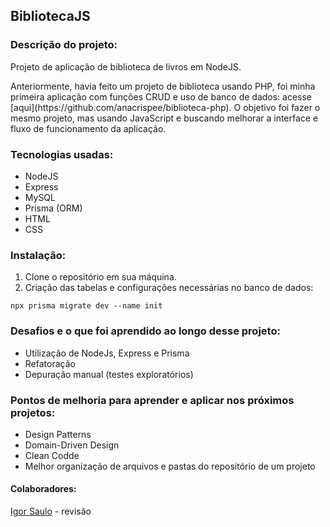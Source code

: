 ## BibliotecaJS
### Descrição do projeto:
<p>Projeto de aplicação de biblioteca de livros em NodeJS.</p>
<p>Anteriormente, havia feito um projeto de biblioteca usando PHP, foi minha primeira aplicação com funções CRUD e uso de banco de dados: acesse [aqui](https://github.com/anacrispee/biblioteca-php).
O objetivo foi fazer o mesmo projeto, mas usando JavaScript e buscando melhorar a interface e fluxo de funcionamento da aplicação.</p>

### Tecnologias usadas:
- NodeJS
- Express
- MySQL
- Prisma (ORM)
- HTML
- CSS

### Instalação:
1. Clone o repositório em sua máquina.
2. Criação das tabelas e configurações necessárias no banco de dados:<br>
```
npx prisma migrate dev --name init
```

### Desafios e o que foi aprendido ao longo desse projeto:
- Utilização de NodeJs, Express e Prisma
- Refatoração
- Depuração manual (testes exploratórios)

### Pontos de melhoria para aprender e aplicar nos próximos projetos:
- Design Patterns
- Domain-Driven Design
- Clean Codde
- Melhor organização de arquivos e pastas do repositório de um projeto

#### Colaboradores:
[Igor Saulo](https://github.com/Igorsaulo) - revisão
